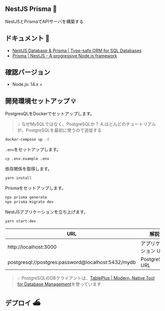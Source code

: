## NestJS Prisma 🚅

NestJSとPrismaでAPIサーバを構築する

## ドキュメント 📃

- [NestJS Database & Prisma | Type-safe ORM for SQL Databases](https://www.prisma.io/nestjs)
- [Prisma | NestJS - A progressive Node.js framework](https://docs.nestjs.com/recipes/prisma#prisma)

## 確認バージョン

- Node.js: 14.x +

## 開発環境セットアップ 💡

PostgresQLをDockerでセットアップします。

> 💡 なぜMySQLではなく、PostgreSQLか？ A.ほとんどのチュートリアルが、PostgreSQLを最初に使うので追従する

```bash
docker-compose up -d
```

`.env`をセットアップします。

```bash
cp .env.example .env
```

依存関係を取得します。

```bash
yarn install
```

Prismaをセットアップします。

```bash
npx prisma generate
npx prisma migrate dev
```

NestJSアプリケーションを立ち上げます。

```bash
yarn start:dev
```

|URL|解説|
|---|---|
|http://localhost:3000|アプリケーション URL|
|postgresql://postgres:password@localhost:5432/mydb|PostgreSQL URL|

> 💡 PostgreSQLのDBクライアントは、[TablePlus | Modern, Native Tool for Database Management](https://tableplus.com/)を使っています

## デプロイ ⛴